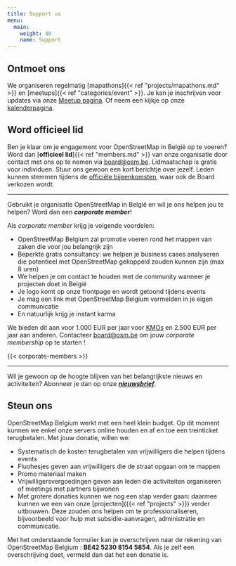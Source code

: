 ```yaml
---
title: Support us
menu:
  main:
    weight: 40
    name: Support
---
```


## Ontmoet ons

We organiseren regelmatig [mapathons]{{< ref "projects/mapathons.md" >}} en [meetups]{{< ref "categories/event" >}}.
Je kan je inschrijven voor updates via onze [Meetup pagina](https://www.meetup.com/OpenStreetMap-Belgium/). Of neem een kijkje op onze [kalenderpagina](https://osmcal.org/?in=Belgium).

## Word officieel lid

Ben je klaar om je engagement voor OpenStreetMap in België op te voeren?
Word dan [**officieel lid**]{{< ref "members.md" >}} van onze organisatie door contact met ons op te nemen via <board@osm.be>.
Lidmaatschap is gratis voor individuen. Stuur ons gewoon een kort berichtje over jezelf.
Leden kunnen stemmen tijdens de [officiële bijeenkomsten](https://github.com/osmbe/working-group-bylaws/tree/master/minutes), waar ook de Board verkozen wordt.

---

Gebruikt je organisatie OpenStreetMap in België en wil je ons helpen jou te helpen?
Word dan een ***corporate member***!

Als *corporate member* krijg je volgende voordelen:

- OpenStreetMap Belgium zal promotie voeren rond het mappen van zaken die voor jou belangrijk zijn
- Beperkte gratis consultancy: we helpen je business cases analyseren die potentieel met OpenStreetMap gekoppeld zouden kunnen zijn (max 8 uren)
- We helpen je om contact te houden met de community wanneer je projecten doet in België
- Je logo komt op onze frontpage en wordt getoond tijdens events
- Je mag een link met OpenStreetMap Belgium vermelden in je eigen communicatie
- En natuurlijk krijg je instant karma

We bieden dit aan voor 1.000 EUR per jaar voor [KMOs](https://ec.europa.eu/growth/smes/sme-definition_nl) en 2.500 EUR per jaar aan anderen.
Contacteer <board@osm.be> om jouw *corporate membership* op te starten !

{{< corporate-members >}}

---

Wil je gewoon op de hoogte blijven van het belangrijkste nieuws en activiteiten?
Abonneer je dan op onze [***nieuwsbrief***](https://osm.us13.list-manage.com/subscribe?u=cc6632a49e784f67574e50269&id=5c2416bba6).

## Steun ons

OpenStreetMap Belgium werkt met een heel klein budget. Op dit moment kunnen we enkel onze servers online houden en af en toe een treinticket terugbetalen.
Met jouw donatie, willen we:

- Systematisch de kosten terugbetalen van vrijwilligers die helpen tijdens events
- Fluohesjes geven aan vrijwilligers die de straat opgaan om te mappen
- Promo materiaal maken
- Vrijwilligersvergoedingen geven aan leden die activiteiten organiseren of meetings met partners bijwonen
- Met grotere donaties kunnen we nog een stap verder gaan: daarmee kunnen we een van onze [projecten]({{< ref "projects" >}}) verder uitbouwen. Deze zouden ons helpen om te professionaliseren, bijvoorbeeld voor hulp met subsidie-aanvragen, administratie en communicatie.

Met het onderstaande formulier kan je overschrijven naar de rekening van OpenStreetMap Belgium : **BE42 5230 8154 5854**.
Als je zelf een overschrijving doet, vermeld dan dat het een donatie is.
